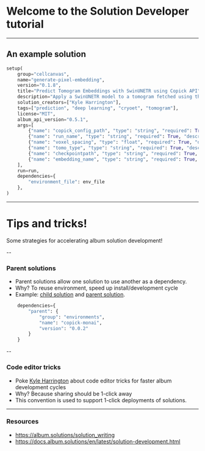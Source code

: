 # Welcome to the Solution Developer tutorial

---

## An example solution

<!-- GITHUB_CODE: https://raw.githubusercontent.com/cellcanvas/album-catalog/main/solutions/cellcanvas/generate-pixel-embedding/solution.py#L175-L197 -->
```python
setup(
    group="cellcanvas",
    name="generate-pixel-embedding",
    version="0.1.8",
    title="Predict Tomogram Embeddings with SwinUNETR using Copick API",
    description="Apply a SwinUNETR model to a tomogram fetched using the Copick API to produce embeddings, and save them in a Zarr.",
    solution_creators=["Kyle Harrington"],
    tags=["prediction", "deep learning", "cryoet", "tomogram"],
    license="MIT",
    album_api_version="0.5.1",
    args=[
        {"name": "copick_config_path", "type": "string", "required": True, "description": "Path to the Copick configuration JSON file."},
        {"name": "run_name", "type": "string", "required": True, "description": "Name of the Copick run to process."},
        {"name": "voxel_spacing", "type": "float", "required": True, "description": "Voxel spacing to be used."},
        {"name": "tomo_type", "type": "string", "required": True, "description": "Type of tomogram to process."},
        {"name": "checkpointpath", "type": "string", "required": True, "description": "Path to the checkpoint file of the trained SwinUNETR model"},
        {"name": "embedding_name", "type": "string", "required": True, "description": "Name of the embedding to use as the feature name in Copick"},
    ],
    run=run,
    dependencies={
        "environment_file": env_file
    },
)
```
<!-- END GITHUB_CODE -->

---

# Tips and tricks!

Some strategies for accelerating album solution development!

--

### Parent solutions

- Parent solutions allow one solution to use another as a dependency.
- Why? To reuse environment, speed up install/development cycle
- Example: [child
  solution](https://album.cellcanvas.org/kephale/train-unet-copick/0.0.34)
  and [parent
  solution](https://album.cellcanvas.org/environments/copick-monai/0.0.3).
  

<!-- GITHUB_CODE: https://raw.githubusercontent.com/cellcanvas/album-catalog/main/solutions/kephale/train-unet-copick/solution.py#L304-L310 -->
```python
    dependencies={
        "parent": {
            "group": "environments",
            "name": "copick-monai",
            "version": "0.0.2"
        }
    }
```
<!-- END GITHUB_CODE -->

--

### Code editor tricks

- Poke [Kyle Harrington](https://kyleharrington.com) about code editor
  tricks for faster album development cycles
- Why? Because sharing should be 1-click away
- This convention is used to support 1-click deployments of solutions.

<!-- GITHUB_CODE: https://raw.githubusercontent.com/cellcanvas/album-catalog/main/solutions/kephale/train-unet-copick/solution.py#L1-L2 -->
<!-- END GITHUB_CODE -->

---

### Resources

- https://album.solutions/solution_writing
- https://docs.album.solutions/en/latest/solution-development.html
